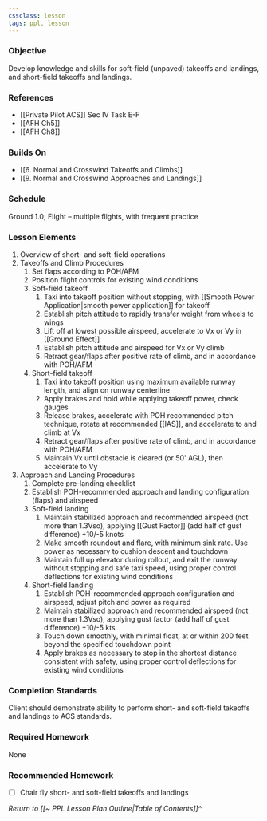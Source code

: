 ```yaml
---
cssclass: lesson
tags: ppl, lesson
---
```

### Objective
Develop knowledge and skills for soft-field (unpaved) takeoffs and landings, and short-field takeoffs and landings.

### References
- [[Private Pilot ACS]] Sec IV Task E-F
- [[AFH Ch5]]
- [[AFH Ch8]]

### Builds On
- [[6. Normal and Crosswind Takeoffs and Climbs]]
- [[9. Normal and Crosswind Approaches and Landings]]

### Schedule
Ground 1.0; Flight – multiple flights, with frequent practice

### Lesson Elements
1. Overview of short- and soft-field operations
2. Takeoffs and Climb Procedures
	1. Set flaps according to POH/AFM
	2. Position flight controls for existing wind conditions
	3. Soft-field takeoff
		1. Taxi into takeoff position without stopping, with [[Smooth Power Application|smooth power application]] for takeoff
		2. Establish pitch attitude to rapidly transfer weight from wheels to wings
		3. Lift off at lowest possible airspeed, accelerate to Vx or Vy in [[Ground Effect]]
		4. Establish pitch attitude and airspeed for Vx or Vy climb
		5. Retract gear/flaps after positive rate of climb, and in accordance with POH/AFM
	4. Short-field takeoff
		1. Taxi into takeoff position using maximum available runway length, and align on runway centerline
		2. Apply brakes and hold while applying takeoff power, check gauges
		3. Release brakes, accelerate with POH recommended pitch technique, rotate at recommended [[IAS]], and accelerate to and climb at Vx
		4. Retract gear/flaps after positive rate of climb, and in accordance with POH/AFM
		5. Maintain Vx until obstacle is cleared (or 50' AGL), then accelerate to Vy
3. Approach and Landing Procedures
	1. Complete pre-landing checklist
	2. Establish POH-recommended approach and landing configuration (flaps) and airspeed
	3. Soft-field landing
		1. Maintain stabilized approach and recommended airspeed (not more than 1.3Vso), applying [[Gust Factor]] (add half of gust difference) +10/-5 knots
		2. Make smooth roundout and flare, with minimum sink rate. Use power as necessary to cushion descent and touchdown
		3. Maintain full up elevator during rollout, and exit the runway without stopping and safe taxi speed, using proper control deflections for existing wind conditions
	4. Short-field landing
		1. Establish POH-recommended approach configuration and airspeed, adjust pitch and power as required
		2. Maintain stabilized approach and recommended airspeed (not more than 1.3Vso), applying gust factor (add half of gust difference) +10/-5 kts
		3. Touch down smoothly, with minimal float, at or within 200 feet beyond the specified touchdown point
		4. Apply brakes as necessary to stop in the shortest distance consistent with safety, using proper control deflections for existing wind conditions

### Completion Standards
Client should demonstrate ability to perform short- and soft-field takeoffs and landings to ACS standards.

### Required Homework
 None

### Recommended Homework 
- [ ] Chair fly short- and soft-field takeoffs and landings

*Return to [[~ PPL Lesson Plan Outline|Table of Contents]]^*